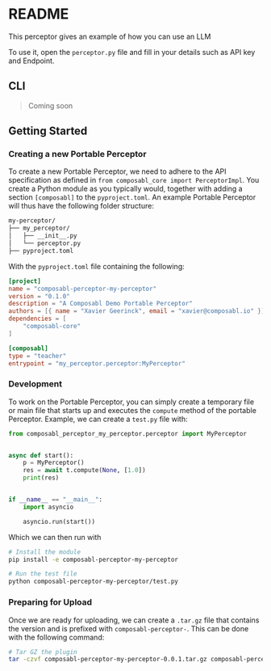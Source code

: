 # README

This perceptor gives an example of how you can use an LLM

To use it, open the `perceptor.py` file and fill in your details such as API key and Endpoint.

## CLI

> Coming soon

## Getting Started

### Creating a new Portable Perceptor

To create a new Portable Perceptor, we need to adhere to the API specification as defined in `from composabl_core import PerceptorImpl`. You create a Python module as you typically would, together with adding a section `[composabl]` to the `pyproject.toml`. An example Portable Perceptor will thus have the following folder structure:

```bash
my-perceptor/
├── my_perceptor/
│   ├── __init__.py
│   └── perceptor.py
├── pyproject.toml
```

With the `pyproject.toml` file containing the following:

```toml
[project]
name = "composabl-perceptor-my-perceptor"
version = "0.1.0"
description = "A Composabl Demo Portable Perceptor"
authors = [{ name = "Xavier Geerinck", email = "xavier@composabl.io" }]
dependencies = [
    "composabl-core"
]

[composabl]
type = "teacher"
entrypoint = "my_perceptor.perceptor:MyPerceptor"
```

### Development

To work on the Portable Perceptor, you can simply create a temporary file or main file that starts up and executes the `compute` method of the portable Perceptor. Example, we can create a `test.py` file with:

```python
from composabl_perceptor_my_perceptor.perceptor import MyPerceptor


async def start():
    p = MyPerceptor()
    res = await t.compute(None, [1.0])
    print(res)


if __name__ == "__main__":
    import asyncio

    asyncio.run(start())
```

Which we can then run with

```bash
# Install the module
pip install -e composabl-perceptor-my-perceptor

# Run the test file
python composabl-perceptor-my-perceptor/test.py
```

### Preparing for Upload

Once we are ready for uploading, we can create a `.tar.gz` file that contains the version and is prefixed with `composabl-perceptor-`. This can be done with the following command:

```bash
# Tar GZ the plugin
tar -czvf composabl-perceptor-my-perceptor-0.0.1.tar.gz composabl-perceptor-my-perceptor
```
